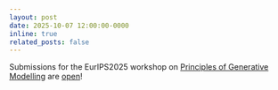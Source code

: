 ```yaml
---
layout: post
date: 2025-10-07 12:00:00-0000
inline: true
related_posts: false
---
```


Submissions for the EurIPS2025 workshop on [Principles of Generative Modelling](https://sites.google.com/view/prigm-eurips-2025/home) are [open](https://openreview.net/group?id=EurIPS.cc/2025/Workshop/PriGM)!